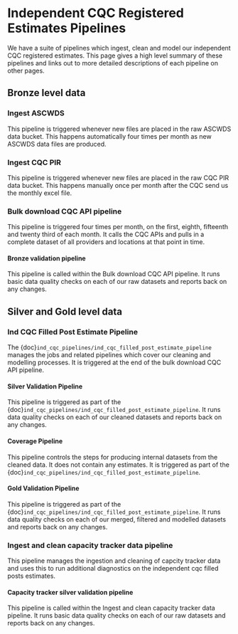 # Independent CQC Registered Estimates Pipelines

We have a suite of pipelines which ingest, clean and model our independent CQC registered estimates. This page gives a high level summary of these pipelines and links out to more detailed descriptions of each pipeline on other pages.

## Bronze level data

### Ingest ASCWDS
This pipeline is triggered whenever new files are placed in the raw ASCWDS data bucket. This happens automatically four times per month as new ASCWDS data files are produced.

### Ingest CQC PIR
This pipeline is triggered whenever new files are placed in the raw CQC PIR data bucket. This happens manually once per month after the CQC send us the monthly excel file.

### Bulk download CQC API pipeline
This pipeline is triggered four times per month, on the first, eighth, fifteenth and twenty third of each month. It calls the CQC APIs and pulls in a complete dataset of all providers and locations at that point in time.

#### Bronze validation pipeline
This pipeline is called within the Bulk download CQC API pipeline. It runs basic data quality checks on each of our raw datasets and reports back on any changes.

## Silver and Gold level data

### Ind CQC Filled Post Estimate Pipeline
The {doc}`ind_cqc_pipelines/ind_cqc_filled_post_estimate_pipeline` manages the jobs and related pipelines which cover our cleaning and modelling processes. It is triggered at the end of the bulk download CQC API pipeline. 

#### Silver Validation Pipeline
This pipeline is triggered as part of the {doc}`ind_cqc_pipelines/ind_cqc_filled_post_estimate_pipeline`. It runs data quality checks on each of our cleaned datasets and reports back on any changes.

#### Coverage Pipeline
This pipeline controls the steps for producing internal datasets from the cleaned data. It does not contain any estimates. It is triggered as part of the {doc}`ind_cqc_pipelines/ind_cqc_filled_post_estimate_pipeline`.

#### Gold Validation Pipeline
This pipeline is triggered as part of the {doc}`ind_cqc_pipelines/ind_cqc_filled_post_estimate_pipeline`. It runs data quality checks on each of our merged, filtered and modelled datasets and reports back on any changes.

### Ingest and clean capacity tracker data pipeline
This pipeline manages the ingestion and cleaning of capcity tracker data and uses this to run additional diagnostics on the independent cqc filled posts estimates.

#### Capacity tracker silver validation pipeline
This pipeline is called within the Ingest and clean capacity tracker data pipeline. It runs basic data quality checks on each of our raw datasets and reports back on any changes.